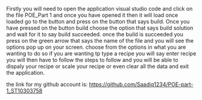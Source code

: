 Firstly you will need to open the application visual studio code and click on the file POE_Part 1 and once you have opened it then it will load once loaded go to the button and press on the button that says build.
Once you have pressed on the button build choose the option that says build solution and wait for it to say build succeeded. 
once the build is succeeded you press on the green arrow that says the name of the file and you will see the options pop up on your screen. 
choose from the options in what you are wanting to do so if you are wanting tp type a recipe you will say enter recipe 
you will then have to follow the steps to follow and you will be able to dispaly your recipe or scale your recipe or even clear all the data and exit the application.

the link for my github account is:
https://github.com/Saadiq1234/POE-part-1_ST10303758
